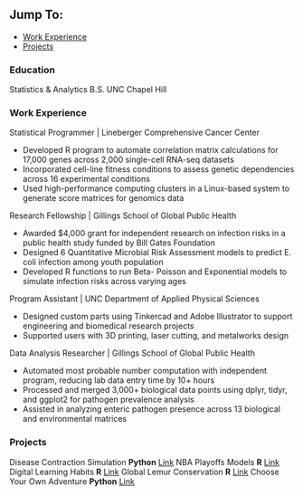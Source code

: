 ## Jump To:  
- [Work Experience](#work-experience)  
- [Projects](#projects)  

### Education
Statistics & Analytics B.S. 
UNC Chapel Hill

### Work Experience
Statistical Programmer | Lineberger Comprehensive Cancer Center
- Developed R program to automate correlation matrix calculations for 17,000 genes across 2,000 single-cell RNA-seq datasets
- Incorporated cell-line fitness conditions to assess genetic dependencies across 16 experimental conditions
- Used high-performance computing clusters in a Linux-based system to generate score matrices for genomics data

Research Fellowship | Gillings School of Global Public Health 
- Awarded $4,000 grant for independent research on infection risks in a public health study funded by Bill Gates Foundation
- Designed 6 Quantitative Microbial Risk Assessment models to predict E. coli infection among youth population
- Developed R functions to run Beta- Poisson and Exponential models to simulate infection risks across varying ages

Program Assistant | UNC Department of Applied Physical Sciences 	
- Designed custom parts using Tinkercad and Adobe Illustrator to support engineering and biomedical research projects
- Supported users with 3D printing, laser cutting, and metalworks design

Data Analysis Researcher | Gillings School of Global Public Health
- Automated most probable number computation with independent program, reducing lab data entry time by 10+ hours
- Processed and merged 3,000+ biological data points using dplyr, tidyr, and ggplot2 for pathogen prevalence analysis
- Assisted in analyzing enteric pathogen presence across 13 biological and environmental matrices

### Projects
Disease Contraction Simulation **Python** [Link](https://github.com/VeroUpad/COMP110_Python/tree/main/ex09)
NBA Playoffs Models **R** [Link](https://github.com/VeroUpad/NBA-Playoffs-Predictive-Modeling)
Digital Learning Habits **R** [Link](https://github.com/VeroUpad/Duke-Datafest-Digital-Learning)
Global Lemur Conservation **R** [Link](https://github.com/VeroUpad/DLC-Lemur-Population-Project/tree/main)
Choose Your Own Adventure **Python** [Link](https://github.com/VeroUpad/2022-Python-Projects/blob/main/cyoa.py)

